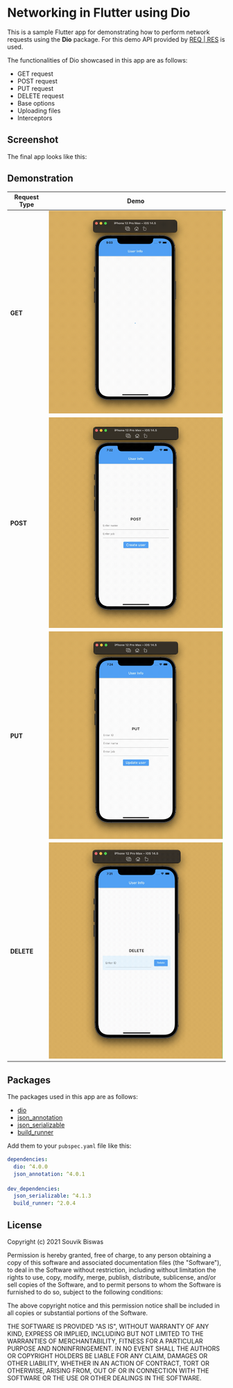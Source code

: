 # Networking in Flutter using Dio

This is a sample Flutter app for demonstrating how to perform network requests using the **Dio** package. For this demo API provided by [REQ | RES](https://reqres.in/) is used. 

The functionalities of Dio showcased in this app are as follows:

* GET request
* POST request
* PUT request
* DELETE request
* Base options
* Uploading files
* Interceptors

## Screenshot

The final app looks like this:

## Demonstration

| Request Type | Demo |
| --- | --- |
| **GET** | ![](screenshots/dio_get.gif) |
| **POST** | ![](screenshots/dio_post.gif) |
| **PUT** | ![](screenshots/dio_put.gif) |
| **DELETE** | ![](screenshots/dio_delete.gif) |

## Packages

The packages used in this app are as follows:

* [dio](https://pub.dev/packages/dio)
* [json_annotation](https://pub.dev/packages/json_annotation)
* [json_serializable](https://pub.dev/packages/json_serializable)
* [build_runner](https://pub.dev/packages/build_runner)

Add them to your `pubspec.yaml` file like this:

```yaml
dependencies:
  dio: ^4.0.0
  json_annotation: ^4.0.1

dev_dependencies:
  json_serializable: ^4.1.3
  build_runner: ^2.0.4
```

## License

Copyright (c) 2021 Souvik Biswas

Permission is hereby granted, free of charge, to any person obtaining a copy
of this software and associated documentation files (the "Software"), to deal
in the Software without restriction, including without limitation the rights
to use, copy, modify, merge, publish, distribute, sublicense, and/or sell
copies of the Software, and to permit persons to whom the Software is
furnished to do so, subject to the following conditions:

The above copyright notice and this permission notice shall be included in all
copies or substantial portions of the Software.

THE SOFTWARE IS PROVIDED "AS IS", WITHOUT WARRANTY OF ANY KIND, EXPRESS OR
IMPLIED, INCLUDING BUT NOT LIMITED TO THE WARRANTIES OF MERCHANTABILITY,
FITNESS FOR A PARTICULAR PURPOSE AND NONINFRINGEMENT. IN NO EVENT SHALL THE
AUTHORS OR COPYRIGHT HOLDERS BE LIABLE FOR ANY CLAIM, DAMAGES OR OTHER
LIABILITY, WHETHER IN AN ACTION OF CONTRACT, TORT OR OTHERWISE, ARISING FROM,
OUT OF OR IN CONNECTION WITH THE SOFTWARE OR THE USE OR OTHER DEALINGS IN THE
SOFTWARE.
